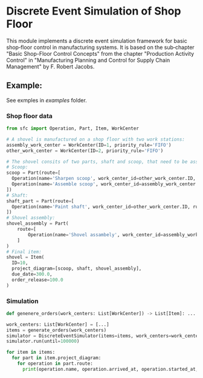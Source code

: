 # Discrete Event Simulation of Shop Floor
This module implements a discrete event simulation framework for basic shop‐floor control in manufacturing systems.
It is based on the sub‐chapter "Basic Shop-Floor Control Concepts" from the chapter "Production Activity Control"
  in "Manufacturing Planning and Control for Supply Chain Management" by F. Robert Jacobs.

## Example:
See exmples in _examples_ folder.
### Shop floor data
```python
from sfc import Operation, Part, Item, WorkCenter

# A shovel is manufactured on a shop floor with two work stations:
assembly_work_center = WorkCenter(ID=1, priority_rule='FIFO')
other_work_center = WorkCenter(ID=2, priority_rule='FIFO')

# The shovel consits of two parts, shaft and scoop, that need to be assembled.
# Scoop:
scoop = Part(route=[
  Operation(name='Sharpen scoop', work_center_id=other_work_center.ID, run_time=15.0),
  Operation(name='Assemble scoop', work_center_id=assembly_work_center.ID, run_time=30.0)
])
# Shaft:
shaft_part = Part(route=[
  Operation(name='Paint shaft', work_center_id=other_work_center.ID, run_time=15.0)
])
# Shovel assembly:
shovel_assembly = Part(
    route=[
        Operation(name='Shovel assambely', work_center_id=assembly_work_center.ID, run_time=25.0)
    ]
)
# Final item:
shovel = Item(
  ID=10,
  project_diagram=[scoop, shaft, shovel_assembly],
  due_date=300.0,
  order_release=100.0
)
```

### Simulation
```python
def genenere_orders(work_centers: List[WorkCenter]) -> List[Item]: ...

work_centers: List[WorkCenter] = [...]
items = generate_orders(work_centers)
simulator = DiscreteEventSimulator(items=items, work_centers=work_centers)
simulator.run(until=100000)

for item in items:
  for part in item.project_diagram:
    for operation in part.route:
      print(operation.name, operation.arrived_at, operation.started_at, operation.completed_at)
```
